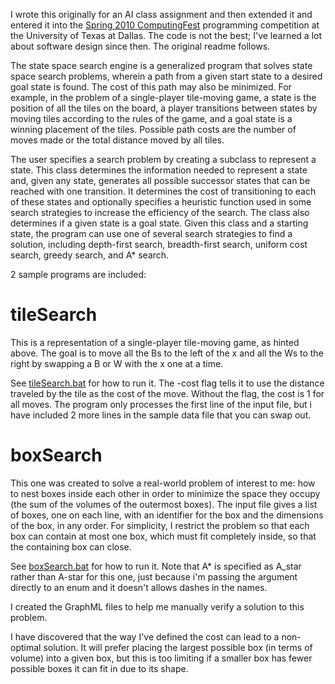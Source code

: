 I wrote this originally for an AI class assignment and then extended it and entered it into the [Spring 2010 ComputingFest](http://computingfest.utdallas.edu/ParticipantsS10.html) programming competition at the University of Texas at Dallas. The code is not the best; I've learned a lot about software design since then. The original readme follows.

The state space search engine is a generalized program that solves state space search problems, wherein a path from a given start state to a desired goal state is found. The cost of this path may also be minimized. For example, in the problem of a single-player tile-moving game, a state is the position of all the tiles on the board, a player transitions between states by moving tiles according to the rules of the game, and a goal state is a winning placement of the tiles. Possible path costs are the number of moves made or the total distance moved by all tiles.

The user specifies a search problem by creating a subclass to represent a state. This class determines the information needed to represent a state and, given any state, generates all possible successor states that can be reached with one transition. It determines the cost of transitioning to each of these states and optionally specifies a heuristic function used in some search strategies to increase the efficiency of the search. The class also determines if a given state is a goal state. Given this class and a starting state, the program can use one of several search strategies to find a solution, including depth-first search, breadth-first search, uniform cost search, greedy search, and A* search.


2 sample programs are included:

tileSearch
==========
This is a representation of a single-player tile-moving game, as hinted above. The goal is to move all the Bs to the left of the x and all the Ws to the right by swapping a B or W with the x one at a time.

See [tileSearch.bat](tileSearch.bat) for how to run it. The -cost flag tells it to use the distance traveled by the tile as the cost of the move. Without the flag, the cost is 1 for all moves. The program only processes the first line of the input file, but i have included 2 more lines in the sample data file that you can swap out.

boxSearch
=========
This one was created to solve a real-world problem of interest to me: how to nest boxes inside each other in order to minimize the space they occupy (the sum of the volumes of the outermost boxes). The input file gives a list of boxes, one on each line, with an identifier for the box and the dimensions of the box, in any order. For simplicity, I restrict the problem so that each box can contain at most one box, which must fit completely inside, so that the containing box can close.

See [boxSearch.bat](boxSearch.bat) for how to run it. Note that A* is specified as A_star rather than A-star for this one, just because i'm passing the argument directly to an enum and it doesn't allows dashes in the names.

I created the GraphML files to help me manually verify a solution to this problem.

I have discovered that the way I've defined the cost can lead to a non-optimal solution. It will prefer placing the largest possible box (in terms of volume) into a given box, but this is too limiting if a smaller box has fewer possible boxes it can fit in due to its shape.
